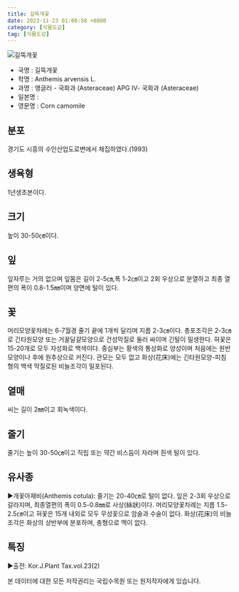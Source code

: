 ```yaml
---
title: 길뚝개꽃
date: 2023-11-23 01:00:58 +0800
category: [식물도감]
tag: [식물도감]
---
```




![길뚝개꽃](/fileUpload/plants/basic/Compositae/Anthemis/2477/2477_20160725151729218files_th2.jpg)
- 국명 : 길뚝개꽃
- 학명 : Anthemis arvensis L.
- 과명 : 앵글러 - 국화과 (Asteraceae) APG Ⅳ- 국화과 (Asteraceae)
- 일본명 : 
- 영문명 : Corn camomile


## 분포
경기도 시흥의 수인산업도로변에서 채집하였다.(1993)
## 생육형
1년생초본이다.
## 크기
높이 30-50㎝이다.
## 잎
잎자루는 거의 없으며 잎몸은 길이 2-5㎝,폭 1-2㎝이고 2회 우상으로 분열하고 최종 열편의 폭이 0.8-1.5㎜이며 양면에 털이 있다.
## 꽃
머리모양꽃차례는 6-7월경 줄기 끝에 1개씩 달리며 지름 2-3㎝이다. 총포조각은 2-3㎝로 긴타원모양 또는 거꿀달걀모양으로 건성막질로 둘러 싸이며 긴털이 밀생한다. 혀꽃은 15-20개로 모두 자성화로 백색이다. 중심부는 황색의 통상화로 양성이며 처음에는 원반모양이나 후에 원추상으로 커진다. 관모는 모두 없고 화상(花床)에는 긴타원모양-피침형의 백색 막질로된 비늘조각이 밀포된다.
## 열매
씨는 길이 2㎜이고 회녹색이다.
## 줄기
줄기는 높이 30-50㎝이고 직립 또는 약간 비스듬이 자라며 흰색 털이 있다.
## 유사종
▶개꽃아재비(Anthemis cotula): 줄기는 20-40㎝로 털이 없다. 잎은 2-3회 우상으로 갈라지며, 최종열편의 폭이 0.5-0.8㎜로 사상(絲狀)이다. 머리모양꽃차례는 지름 1.5-2.5㎝이고 혀꽃은 15개 내외로 모두 무성꽃으로 암술과 수술이 없다. 화상(花床)의 비늘조각은 화상의 상반부에 분포하며, 총형으로 맥이 없다.
## 특징
▶출전: Kor.J.Plant Tax.vol.23(2)






본 데이터에 대한 모든 저작권리는 국립수목원 또는 원저작자에게 있습니다.
